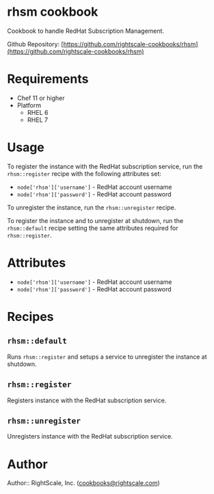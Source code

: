 # rhsm cookbook

Cookbook to handle RedHat Subscription Management.

Github Repository: [https://github.com/rightscale-cookbooks/rhsm](https://github.com/rightscale-cookbooks/rhsm)

# Requirements

* Chef 11 or higher
* Platform
  * RHEL 6
  * RHEL 7

# Usage

To register the instance with the RedHat subscription service, run the `rhsm::register` recipe with the following attributes set:

- `node['rhsm']['username']` - RedHat account username
- `node['rhsm']['password']` - RedHat account password

To unregister the instance, run the `rhsm::unregister` recipe.

To register the instance and to unregister at shutdown, run the `rhsm::default` recipe setting the same attributes required for `rhsm::register`.

# Attributes

- `node['rhsm']['username']` - RedHat account username
- `node['rhsm']['password']` - RedHat account password

# Recipes

## `rhsm::default`

Runs `rhsm::register` and setups a service to unregister the instance at shutdown.

## `rhsm::register`

Registers instance with the RedHat subscription service.

## `rhsm::unregister`

Unregisters instance with the RedHat subscription service.

# Author

Author:: RightScale, Inc. (<cookbooks@rightscale.com>)

